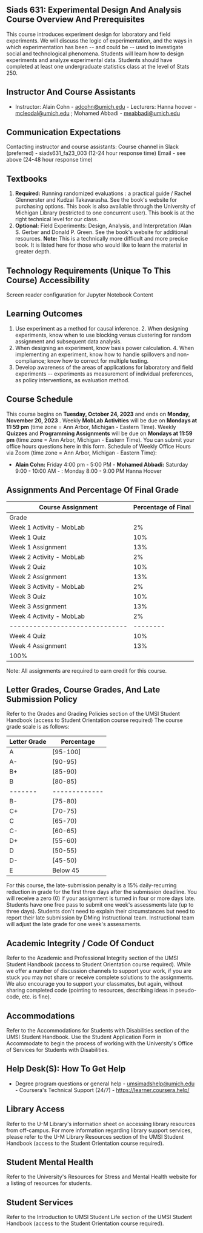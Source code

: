 ## Siads 631: Experimental Design And Analysis Course Overview And Prerequisites

This course introduces experiment design for laboratory and field experiments. We will discuss the logic of experimentation, and the ways in which experimentation has been -- and could be -- used to investigate social and technological phenomena. Students will learn how to design experiments and analyze experimental data. Students should have completed at least one undergraduate statistics class at the level of Stats 250.

## Instructor And Course Assistants

- Instructor: Alain Cohn - adcohn@umich.edu - Lecturers: Hanna hoover - mcleodal@umich.edu ; Mohamed Abbadi - meabbadi@umich.edu

## Communication Expectations

Contacting instructor and course assistants: Course channel in Slack (preferred) - siads631_fa23_003 (12-24 hour response time) Email - see above (24-48 hour response time)

## Textbooks

1.  **Required:** Running randomized evaluations : a practical guide / Rachel Glennerster and Kudzai Takavarasha. See the book's website for purchasing options. This book is also available through the University of Michigan Library (restricted to one concurrent user). This book is at the right technical level for our class.
2.  **Optional:** Field Experiments: Design, Analysis, and Interpretation /Alan S. Gerber and Donald P. Green. See the book's website for additional resources. **Note:** This is a technically more difficult and more precise book. It is listed here for those who would like to learn the material in greater depth.

## Technology Requirements (Unique To This Course) Accessibility

Screen reader configuration for Jupyter Notebook Content

## Learning Outcomes

1.  Use experiment as a method for causal inference. 2. When designing experiments, know when to use blocking versus clustering for random assignment and subsequent data analysis.
2.  When designing an experiment, know basis power calculation. 4. When implementing an experiment, know how to handle spillovers and non-compliance; know how to correct for multiple testing.
3.  Develop awareness of the areas of applications for laboratory and field experiments -- experiments as measurement of individual preferences, as policy interventions, as evaluation method.

## Course Schedule

This course begins on **Tuesday, October 24, 2023** and ends on **Monday, November 20, 2023** . Weekly **MobLab Activities** will be due on **Mondays at 11:59 pm** (time zone = Ann Arbor, Michigan - Eastern Time). Weekly **Quizzes** and **Programming Assignments** will be due on **Mondays at 11:59 pm** (time zone = Ann Arbor, Michigan - Eastern Time). You can submit your office hours questions here in this form. Schedule of Weekly Office Hours via Zoom (time zone = Ann Arbor, Michigan - Eastern Time):

- **Alain Cohn:** Friday 4:00 pm - 5:00 PM - **Mohamed Abbadi:** Saturday 9:00 - 10:00 AM - : Monday 8:00 - 9:00 PM Hanna Hoover

## Assignments And Percentage Of Final Grade

| Course Assignment              | Percentage of Final |
| ------------------------------ | ------------------- |
| Grade                          |                     |
| Week 1 Activity - MobLab       | 2%                  |
| Week 1 Quiz                    | 10%                 |
| Week 1 Assignment              | 13%                 |
| Week 2 Activity - MobLab       | 2%                  |
| Week 2 Quiz                    | 10%                 |
| Week 2 Assignment              | 13%                 |
| Week 3 Activity - MobLab       | 2%                  |
| Week 3 Quiz                    | 10%                 |
| Week 3 Assignment              | 13%                 |
| Week 4 Activity - MobLab       | 2%                  |
| ------------------------------ | --------            |
| Week 4 Quiz                    | 10%                 |
| Week 4 Assignment              | 13%                 |
| 100%                           |                     |

Note: All assignments are required to earn credit for this course.

## Letter Grades, Course Grades, And Late Submission Policy

Refer to the Grades and Grading Policies section of the UMSI Student Handbook (access to Student Orientation course required) The course grade scale is as follows:

| Letter Grade | Percentage    |
| ------------ | ------------- |
| A            | [95-100]      |
| A-           | [90-95)       |
| B+           | [85-90)       |
| B            | [80-85)       |
| -------      | ------------- |
| B-           | [75-80)       |
| C+           | [70-75)       |
| C            | [65-70)       |
| C-           | [60-65)       |
| D+           | [55-60)       |
| D            | [50-55)       |
| D-           | [45-50)       |
| E            | Below 45      |

For this course, the late-submission penalty is a 15% daily-recurring reduction in grade for the first three days after the submission deadline. You will receive a zero (0) if your assignment is turned in four or more days late. Students have one free pass to submit one week's assessments late (up to three days). Students don't need to explain their circumstances but need to report their late submission by DMing Instructional team. Instructional team will adjust the late grade for one week's assessments.

## Academic Integrity / Code Of Conduct

Refer to the Academic and Professional Integrity section of the UMSI Student Handbook (access to Student Orientation course required). While we offer a number of discussion channels to support your work, if you are stuck you may not share or receive complete solutions to the assignments. We also encourage you to support your classmates, but again, without sharing completed code (pointing to resources, describing ideas in pseudo-code, etc. is fine).

## Accommodations

Refer to the Accommodations for Students with Disabilities section of the UMSI Student Handbook. Use the Student Application Form in Accommodate to begin the process of working with the University's Office of Services for Students with Disabilities.

## Help Desk(S): How To Get Help

- Degree program questions or general help - umsimadshelp@umich.edu - Coursera's Technical Support (24/7) - https://learner.coursera.help/

## Library Access

Refer to the U-M Library's information sheet on accessing library resources from off-campus. For more information regarding library support services, please refer to the U-M Library Resources section of the UMSI Student Handbook (access to the Student Orientation course required).

## Student Mental Health

Refer to the University's Resources for Stress and Mental Health website for a listing of resources for students.

## Student Services

Refer to the Introduction to UMSI Student Life section of the UMSI Student Handbook (access to the Student Orientation course required).
